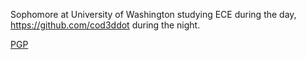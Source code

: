 Sophomore at University of Washington studying ECE during the day, https://github.com/cod3ddot during the night.

[PGP](https://keys.openpgp.org/search?q=vsevolodkutsyn@proton.me)
